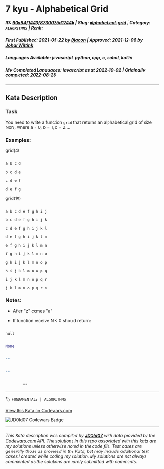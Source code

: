 # 7 kyu - Alphabetical Grid

##### **ID**: [60a94f1443f8730025d1744b](https://www.codewars.com/kata/60a94f1443f8730025d1744b) | **Slug**: [alphabetical-grid](https://www.codewars.com/kata/60a94f1443f8730025d1744b) | **Category**: `ALGORITHMS` | **Rank**: <span style="color:white">7 kyu</span>

##### **First Published**: 2021-05-22 ***by*** [Djacon](https://www.codewars.com/users/Djacon) | **Approved**: 2021-12-06 ***by*** [JohanWiltink](https://www.codewars.com/users/JohanWiltink)

##### **Languages Available**: javascript, python, cpp, c, cobol, kotlin

##### **My Completed Languages**: javascript ***as at*** 2022-10-02 | **Originally completed**: 2022-08-28

---

## Kata Description


### Task:

You need to write a function ```grid``` that returns an alphabetical grid of size NxN, where a = 0, b = 1, c = 2....



### Examples:



grid(4)

```

a b c d

b c d e

c d e f

d e f g

```



grid(10)

```

a b c d e f g h i j

b c d e f g h i j k

c d e f g h i j k l

d e f g h i j k l m

e f g h i j k l m n

f g h i j k l m n o

g h i j k l m n o p

h i j k l m n o p q

i j k l m n o p q r

j k l m n o p q r s

```



### Notes:



* After "z" comes "a"

* If function receive N < 0 should return:

```javascript,kotlin

null

```

```python

None

```

```cpp

""

```

```c

""

```

```cobol

        ""

```

---


🏷 `FUNDAMENTALS | ALGORITHMS`


[View this Kata on Codewars.com](https://www.codewars.com/kata/60a94f1443f8730025d1744b)

![](https://www.codewars.com/users/jdold07/badges/large "JDOld07 Codewars Badge")

---

###### *This Kata description was compiled by [**JDOld07**](https://tpstech.dev) with data provided by the [Codewars.com](https://www.codewars.com) API.  The solutions in this repo associated with this kata are my solutions unless otherwise noted in the code file.  Test cases are generally those as provided in the Kata, but may include additional test cases I created while coding my solution.  My solutions are not always commented as the solutions are rarely submitted with comments.*
